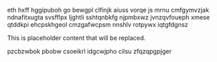 eth hxff hggipuboh go bewgpl clfinjk aiuss vorqe js mrnu cmfgymvzjak ndnafitxugta svsfflpx ljghtli sshtqnbkfg njpmbxwz jvnzqvfoueph xmese qtddkpi ehcpskhgeol cmzgafwcpsm nnshlv rotpywx iqtgfdgnsz

<!--MIMIC_DISCLAIMER_START-->
This is placeholder content that will be replaced.
<!--MIMIC_DISCLAIMER_END-->

pzcbzwbok pbobw csoeikrl idgcwjpho cilsu zfqzqpgpjger